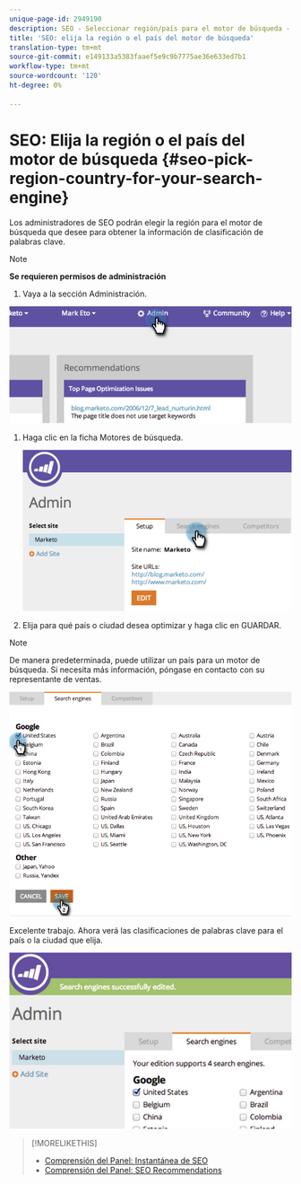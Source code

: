 ```yaml
---
unique-page-id: 2949190
description: SEO - Seleccionar región/país para el motor de búsqueda - Documentos de marketing - Documentación del producto
title: 'SEO: elija la región o el país del motor de búsqueda'
translation-type: tm+mt
source-git-commit: e149133a5383faaef5e9c9b7775ae36e633ed7b1
workflow-type: tm+mt
source-wordcount: '120'
ht-degree: 0%

---
```



# SEO: Elija la región o el país del motor de búsqueda {#seo-pick-region-country-for-your-search-engine}

Los administradores de SEO podrán elegir la región para el motor de búsqueda que desee para obtener la información de clasificación de palabras clave.

>[!NOTE]
>
>**Se requieren permisos de administración**

1. Vaya a la sección Administración.

![](assets/image2014-9-17-21-3a6-3a43.png)

1. Haga clic en la ficha Motores de búsqueda.

   ![](assets/image2014-9-17-21-3a7-3a25.png)

1. Elija para qué país o ciudad desea optimizar y haga clic en GUARDAR.

>[!NOTE]
>
>De manera predeterminada, puede utilizar un país para un motor de búsqueda. Si necesita más información, póngase en contacto con su representante de ventas.

![](assets/image2014-9-17-21-3a8-3a8.png)

Excelente trabajo. Ahora verá las clasificaciones de palabras clave para el país o la ciudad que elija.

![](assets/image2014-9-17-21-3a8-3a15.png)

>[!MORELIKETHIS]
>
>* [Comprensión del Panel: Instantánea de SEO](understanding-the-seo-dashboard-seo-snapshot.md)
>* [Comprensión del Panel: SEO Recommendations](understanding-the-seo-dashboard-seo-recommendations.md)

>



